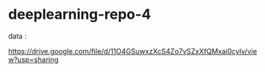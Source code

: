 # deeplearning-repo-4




data :

https://drive.google.com/file/d/11O4GSuwxzXcS4Zo7vSZxXfQMxai0cyIv/view?usp=sharing
